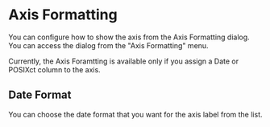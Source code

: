 # Axis Formatting

You can configure how to show the axis from the Axis Formatting dialog. You can access the dialog from the "Axis Formatting" menu.

[](images/axis-format1.png)


Currently, the Axis Foramtting is available only if you assign a Date or POSIXct column to the axis.


## Date Format

You can choose the date format that you want for the axis label from the list.

[](images/axis-format2.png)

